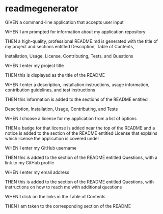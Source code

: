 # readmegenerator

GIVEN a command-line application that accepts user input

WHEN I am prompted for information about my application repository

THEN a high-quality, professional README.md is generated with the title of my project and sections entitled Description, Table of Contents, 

Installation, Usage, License, Contributing, Tests, and Questions

WHEN I enter my project title

THEN this is displayed as the title of the README

WHEN I enter a description, installation instructions, usage information, 
contribution guidelines, and test instructions

THEN this information is added to the sections of the README entitled 

Description, Installation, Usage, Contributing, and Tests

WHEN I choose a license for my application from a list of options

THEN a badge for that license is added near the top of the README and a notice is added to the section of the README entitled License that explains which license the application is covered under

WHEN I enter my GitHub username

THEN this is added to the section of the README entitled Questions, with a link to my GitHub profile

WHEN I enter my email address

THEN this is added to the section of the README entitled Questions, with 
instructions on how to reach me with additional questions

WHEN I click on the links in the Table of Contents

THEN I am taken to the corresponding section of the README
